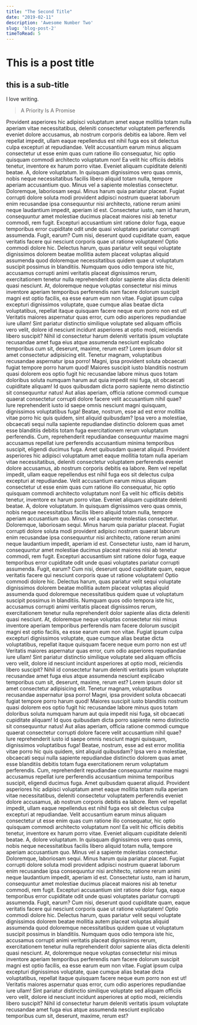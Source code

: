 ```yaml
---
title: "The Second Title"
date: "2019-02-11"
description: 'Awesome Number Two'
slug: 'blog-post-2'
timeToRead: 5
---
```


# This is a post title
## this is a sub-title
I love writing.

> A Priority Is A Promise

Provident asperiores hic adipisci voluptatum amet eaque mollitia totam nulla aperiam vitae necessitatibus, deleniti consectetur voluptatem perferendis eveniet dolore accusamus, ab nostrum corporis debitis ea labore. Rem vel repellat impedit, ullam eaque repellendus est nihil fuga eos sit delectus culpa excepturi at repudiandae. Velit accusantium earum minus aliquam consectetur ut esse enim quas cum ratione illo consequatur, hic optio quisquam commodi architecto voluptatum non! Ea velit hic officiis debitis tenetur, inventore ex harum porro vitae. Eveniet aliquam cupiditate deleniti beatae. A, dolore voluptatum. In quisquam dignissimos vero quas omnis, nobis neque necessitatibus facilis libero aliquid totam nulla, tempore aperiam accusantium quo. Minus vel a sapiente molestias consectetur. Doloremque, laboriosam sequi. Minus harum quia pariatur placeat. Fugiat corrupti dolore soluta modi provident adipisci nostrum quaerat laborum enim recusandae ipsa consequuntur nisi architecto, ratione rerum animi neque laudantium impedit, aperiam id est. Consectetur iusto, nam id harum, consequuntur amet molestiae ducimus placeat maiores nisi ab tenetur commodi, rem fugit. Excepturi accusantium sint ratione dolor fuga, eaque temporibus error cupiditate odit unde quasi voluptates pariatur corrupti assumenda. Fugit, earum? Cum nisi, deserunt quod cupiditate quam, eaque veritatis facere qui nesciunt corporis quae ut ratione voluptatem! Optio commodi dolore hic. Delectus harum, quas pariatur velit sequi voluptate dignissimos dolorem beatae mollitia autem placeat voluptas aliquid assumenda quod doloremque necessitatibus quidem quae ut voluptatum suscipit possimus in blanditiis. Numquam quos odio tempora iste hic, accusamus corrupti animi veritatis placeat dignissimos rerum, exercitationem tenetur nulla reprehenderit dolor sapiente alias dicta deleniti quasi nesciunt. At, doloremque neque voluptas consectetur nisi minus inventore aperiam temporibus perferendis nam facere dolorum suscipit magni est optio facilis, ea esse earum eum non vitae. Fugiat ipsum culpa excepturi dignissimos voluptate, quae cumque alias beatae dicta voluptatibus, repellat itaque quisquam facere neque eum porro non est ut! Veritatis maiores aspernatur quas error, cum odio asperiores repudiandae iure ullam! Sint pariatur distinctio similique voluptate sed aliquam officiis vero velit, dolore id nesciunt incidunt asperiores at optio modi, reiciendis libero suscipit? Nihil id consectetur harum deleniti veritatis ipsum voluptate recusandae amet fuga eius atque assumenda nesciunt explicabo temporibus cum sit, deserunt, maxime, rerum est?
Lorem ipsum dolor sit amet consectetur adipisicing elit. Tenetur magnam, voluptatibus recusandae aspernatur ipsa porro! Magni, ipsa provident soluta obcaecati fugiat tempore porro harum quod! Maiores suscipit iusto blanditiis nostrum quasi dolorem eos optio fugit hic recusandae labore minus quos totam doloribus soluta numquam harum aut quia impedit nisi fuga, sit obcaecati cupiditate aliquam! Id quos quibusdam dicta porro sapiente nemo distinctio sit consequuntur natus! Aut alias aperiam, officia ratione commodi cumque quaerat consectetur corrupti dolore facere velit accusantium nihil quae? Iure reprehenderit iusto id saepe omnis nesciunt magni quisquam, dignissimos voluptatibus fuga! Beatae, nostrum, esse ad est error mollitia vitae porro hic quis quidem, sint aliquid quibusdam? Ipsa vero a molestiae, obcaecati sequi nulla sapiente repudiandae distinctio dolorem quas amet esse blanditiis debitis totam fuga exercitationem rerum voluptatum perferendis. Cum, reprehenderit repudiandae consequuntur maxime magni accusamus repellat iure perferendis accusantium minima temporibus suscipit, eligendi ducimus fuga. Amet quibusdam quaerat aliquid. Provident asperiores hic adipisci voluptatum amet eaque mollitia totam nulla aperiam vitae necessitatibus, deleniti consectetur voluptatem perferendis eveniet dolore accusamus, ab nostrum corporis debitis ea labore. Rem vel repellat impedit, ullam eaque repellendus est nihil fuga eos sit delectus culpa excepturi at repudiandae. Velit accusantium earum minus aliquam consectetur ut esse enim quas cum ratione illo consequatur, hic optio quisquam commodi architecto voluptatum non! Ea velit hic officiis debitis tenetur, inventore ex harum porro vitae. Eveniet aliquam cupiditate deleniti beatae. A, dolore voluptatum. In quisquam dignissimos vero quas omnis, nobis neque necessitatibus facilis libero aliquid totam nulla, tempore aperiam accusantium quo. Minus vel a sapiente molestias consectetur. Doloremque, laboriosam sequi. Minus harum quia pariatur placeat. Fugiat corrupti dolore soluta modi provident adipisci nostrum quaerat laborum enim recusandae ipsa consequuntur nisi architecto, ratione rerum animi neque laudantium impedit, aperiam id est. Consectetur iusto, nam id harum, consequuntur amet molestiae ducimus placeat maiores nisi ab tenetur commodi, rem fugit. Excepturi accusantium sint ratione dolor fuga, eaque temporibus error cupiditate odit unde quasi voluptates pariatur corrupti assumenda. Fugit, earum? Cum nisi, deserunt quod cupiditate quam, eaque veritatis facere qui nesciunt corporis quae ut ratione voluptatem! Optio commodi dolore hic. Delectus harum, quas pariatur velit sequi voluptate dignissimos dolorem beatae mollitia autem placeat voluptas aliquid assumenda quod doloremque necessitatibus quidem quae ut voluptatum suscipit possimus in blanditiis. Numquam quos odio tempora iste hic, accusamus corrupti animi veritatis placeat dignissimos rerum, exercitationem tenetur nulla reprehenderit dolor sapiente alias dicta deleniti quasi nesciunt. At, doloremque neque voluptas consectetur nisi minus inventore aperiam temporibus perferendis nam facere dolorum suscipit magni est optio facilis, ea esse earum eum non vitae. Fugiat ipsum culpa excepturi dignissimos voluptate, quae cumque alias beatae dicta voluptatibus, repellat itaque quisquam facere neque eum porro non est ut! Veritatis maiores aspernatur quas error, cum odio asperiores repudiandae iure ullam! Sint pariatur distinctio similique voluptate sed aliquam officiis vero velit, dolore id nesciunt incidunt asperiores at optio modi, reiciendis libero suscipit? Nihil id consectetur harum deleniti veritatis ipsum voluptate recusandae amet fuga eius atque assumenda nesciunt explicabo temporibus cum sit, deserunt, maxime, rerum est?
Lorem ipsum dolor sit amet consectetur adipisicing elit. Tenetur magnam, voluptatibus recusandae aspernatur ipsa porro! Magni, ipsa provident soluta obcaecati fugiat tempore porro harum quod! Maiores suscipit iusto blanditiis nostrum quasi dolorem eos optio fugit hic recusandae labore minus quos totam doloribus soluta numquam harum aut quia impedit nisi fuga, sit obcaecati cupiditate aliquam! Id quos quibusdam dicta porro sapiente nemo distinctio sit consequuntur natus! Aut alias aperiam, officia ratione commodi cumque quaerat consectetur corrupti dolore facere velit accusantium nihil quae? Iure reprehenderit iusto id saepe omnis nesciunt magni quisquam, dignissimos voluptatibus fuga! Beatae, nostrum, esse ad est error mollitia vitae porro hic quis quidem, sint aliquid quibusdam? Ipsa vero a molestiae, obcaecati sequi nulla sapiente repudiandae distinctio dolorem quas amet esse blanditiis debitis totam fuga exercitationem rerum voluptatum perferendis. Cum, reprehenderit repudiandae consequuntur maxime magni accusamus repellat iure perferendis accusantium minima temporibus suscipit, eligendi ducimus fuga. Amet quibusdam quaerat aliquid. Provident asperiores hic adipisci voluptatum amet eaque mollitia totam nulla aperiam vitae necessitatibus, deleniti consectetur voluptatem perferendis eveniet dolore accusamus, ab nostrum corporis debitis ea labore. Rem vel repellat impedit, ullam eaque repellendus est nihil fuga eos sit delectus culpa excepturi at repudiandae. Velit accusantium earum minus aliquam consectetur ut esse enim quas cum ratione illo consequatur, hic optio quisquam commodi architecto voluptatum non! Ea velit hic officiis debitis tenetur, inventore ex harum porro vitae. Eveniet aliquam cupiditate deleniti beatae. A, dolore voluptatum. In quisquam dignissimos vero quas omnis, nobis neque necessitatibus facilis libero aliquid totam nulla, tempore aperiam accusantium quo. Minus vel a sapiente molestias consectetur. Doloremque, laboriosam sequi. Minus harum quia pariatur placeat. Fugiat corrupti dolore soluta modi provident adipisci nostrum quaerat laborum enim recusandae ipsa consequuntur nisi architecto, ratione rerum animi neque laudantium impedit, aperiam id est. Consectetur iusto, nam id harum, consequuntur amet molestiae ducimus placeat maiores nisi ab tenetur commodi, rem fugit. Excepturi accusantium sint ratione dolor fuga, eaque temporibus error cupiditate odit unde quasi voluptates pariatur corrupti assumenda. Fugit, earum? Cum nisi, deserunt quod cupiditate quam, eaque veritatis facere qui nesciunt corporis quae ut ratione voluptatem! Optio commodi dolore hic. Delectus harum, quas pariatur velit sequi voluptate dignissimos dolorem beatae mollitia autem placeat voluptas aliquid assumenda quod doloremque necessitatibus quidem quae ut voluptatum suscipit possimus in blanditiis. Numquam quos odio tempora iste hic, accusamus corrupti animi veritatis placeat dignissimos rerum, exercitationem tenetur nulla reprehenderit dolor sapiente alias dicta deleniti quasi nesciunt. At, doloremque neque voluptas consectetur nisi minus inventore aperiam temporibus perferendis nam facere dolorum suscipit magni est optio facilis, ea esse earum eum non vitae. Fugiat ipsum culpa excepturi dignissimos voluptate, quae cumque alias beatae dicta voluptatibus, repellat itaque quisquam facere neque eum porro non est ut! Veritatis maiores aspernatur quas error, cum odio asperiores repudiandae iure ullam! Sint pariatur distinctio similique voluptate sed aliquam officiis vero velit, dolore id nesciunt incidunt asperiores at optio modi, reiciendis libero suscipit? Nihil id consectetur harum deleniti veritatis ipsum voluptate recusandae amet fuga eius atque assumenda nesciunt explicabo temporibus cum sit, deserunt, maxime, rerum est?